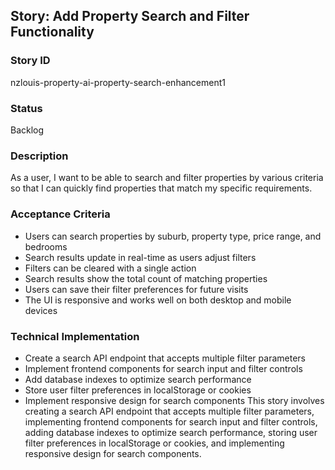 ## Story: Add Property Search and Filter Functionality

### Story ID
nzlouis-property-ai-property-search-enhancement1

### Status

Backlog

### Description
As a user, I want to be able to search and filter properties by various criteria so that I can quickly find properties that match my specific requirements.

### Acceptance Criteria
- Users can search properties by suburb, property type, price range, and bedrooms
- Search results update in real-time as users adjust filters
- Filters can be cleared with a single action
- Search results show the total count of matching properties
- Users can save their filter preferences for future visits
- The UI is responsive and works well on both desktop and mobile devices

### Technical Implementation
- Create a search API endpoint that accepts multiple filter parameters
- Implement frontend components for search input and filter controls
- Add database indexes to optimize search performance
- Store user filter preferences in localStorage or cookies
- Implement responsive design for search components
This story involves creating a search API endpoint that accepts multiple filter parameters, implementing frontend components for search input and filter controls, adding database indexes to optimize search performance, storing user filter preferences in localStorage or cookies, and implementing responsive design for search components.